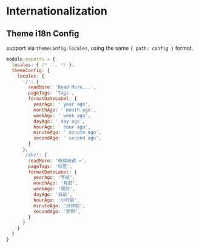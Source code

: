 # Internationalization

## Theme i18n Config
support via `themeConfig.locales`, using the same `{ path: config }` format.
```js
module.exports = {
  locales: { /* ... */ },
  themeConfig: {
    locales: {
      '/': {
        readMore: 'Read More...',
        pageTags: 'Tags',
        formatDateLabel: {
          yearAgo: ' year ago',
          monthAgo: ' month ago',
          weekAgo: ' week ago',
          dayAgo: ' day ago',
          hourAgo: ' hour ago',
          minuteAgo: ' minute ago',
          secondAgo: ' second ago',
        }
      },
      '/zh/': {
        readMore: '继续阅读 »',
        pageTags: '标签',
        formatDateLabel: {
          yearAgo: '年前',
          monthAgo: '月前',
          weekAgo: '周前',
          dayAgo: '日前',
          hourAgo: '小时前',
          minuteAgo: '分钟前',
          secondAgo: '刚刚',
        }
      }
    }
  }
}
```

<!-- more -->
